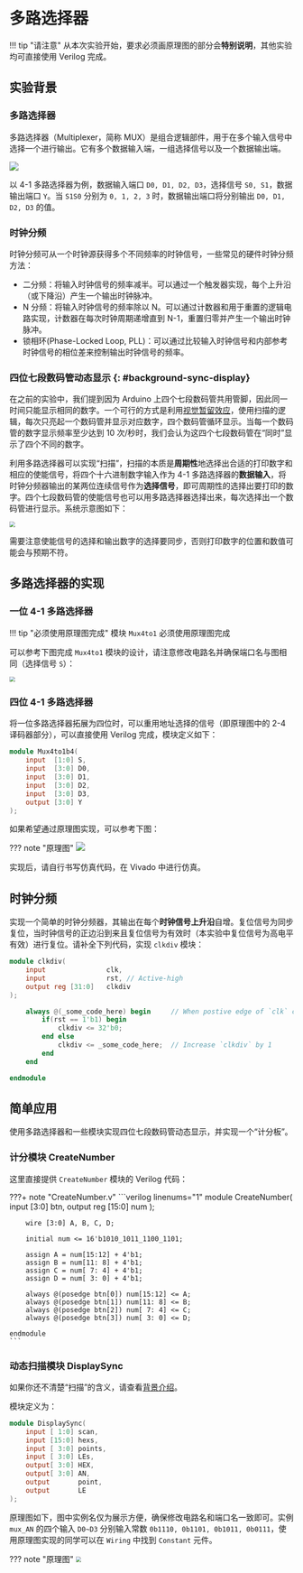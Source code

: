 # 多路选择器

!!! tip "请注意"
    从本次实验开始，要求必须画原理图的部分会**特别说明**，其他实验均可直接使用 Verilog 完成。

## 实验背景

### 多路选择器

多路选择器（Multiplexer，简称 MUX）是组合逻辑部件，用于在多个输入信号中选择一个进行输出。它有多个数据输入端，一组选择信号以及一个数据输出端。

<img src="../pic/multiplexer.png">

以 4-1 多路选择器为例，数据输入端口 `D0, D1, D2, D3`，选择信号 `S0, S1`，数据输出端口 `Y`。当 `S1S0` 分别为 `0, 1, 2, 3` 时，数据输出端口将分别输出 `D0, D1, D2, D3` 的值。

### 时钟分频

时钟分频可从一个时钟源获得多个不同频率的时钟信号，一些常见的硬件时钟分频方法：

* 二分频：将输入时钟信号的频率减半。可以通过一个触发器实现，每个上升沿（或下降沿）产生一个输出时钟脉冲。
* N 分频：将输入时钟信号的频率除以 N。可以通过计数器和用于重置的逻辑电路实现，计数器在每次时钟周期递增直到 N-1，重置归零并产生一个输出时钟脉冲。
* 锁相环(Phase-Locked Loop, PLL)：可以通过比较输入时钟信号和内部参考时钟信号的相位差来控制输出时钟信号的频率。

### 四位七段数码管动态显示 {: #background-sync-display}

在之前的实验中，我们提到因为 Arduino 上四个七段数码管共用管脚，因此同一时间只能显示相同的数字。一个可行的方式是利用[视觉暂留效应](https://zh.wikipedia.org/zh-hans/%E8%A6%96%E8%A6%BA%E6%9A%AB%E7%95%99)，使用扫描的逻辑，每次只亮起一个数码管并显示对应数字，四个数码管循环显示。当每一个数码管的数字显示频率至少达到 10 次/秒时，我们会认为这四个七段数码管在“同时”显示了四个不同的数字。

利用多路选择器可以实现“扫描”，扫描的本质是**周期性**地选择出合适的打印数字和相应的使能信号，将四个十六进制数字输入作为 4-1 多路选择器的**数据输入**，将时钟分频器输出的某两位连续信号作为**选择信号**，即可周期性的选择出要打印的数字。四个七段数码管的使能信号也可以用多路选择器选择出来，每次选择出一个数码管进行显示。系统示意图如下：

<img src="../pic/degisn_diagram_display.png" style="zoom:60%">

需要注意使能信号的选择和输出数字的选择要同步，否则打印数字的位置和数值可能会与预期不符。

## 多路选择器的实现

### 一位 4-1 多路选择器

!!! tip "必须使用原理图完成"
    模块 `Mux4to1` 必须使用原理图完成

可以参考下图完成 `Mux4to1` 模块的设计，请注意修改电路名并确保端口名与图相同（选择信号 `S`）：

<img src="../pic/circuit_mux4to1.png" style="zoom:60%">

### 四位 4-1 多路选择器

将一位多路选择器拓展为四位时，可以重用地址选择的信号（即原理图中的 2-4 译码器部分），可以直接使用 Verilog 完成，模块定义如下：

```verilog linenums="1"
module Mux4to1b4(
    input  [1:0] S,
    input  [3:0] D0,
    input  [3:0] D1,
    input  [3:0] D2,
    input  [3:0] D3,
    output [3:0] Y
);
```

如果希望通过原理图实现，可以参考下图：

??? note "原理图"
    <img src="../pic/circuit_mux4to1b4.png">

实现后，请自行书写仿真代码，在 Vivado 中进行仿真。

## 时钟分频

实现一个简单的时钟分频器，其输出在每个**时钟信号上升沿**自增。复位信号为同步复位，当时钟信号的正边沿到来且复位信号为有效时（本实验中复位信号为高电平有效）进行复位。请补全下列代码，实现 `clkdiv` 模块：

```verilog linenums="1"
module clkdiv(
    input               clk,
    input               rst, // Active-high
    output reg [31:0]   clkdiv
);

    always @(_some_code_here) begin     // When postive edge of `clk` comes
        if(rst == 1'b1) begin
            clkdiv <= 32'b0;
        end else
            clkdiv <= _some_code_here;  // Increase `clkdiv` by 1
        end
    end

endmodule
```

## 简单应用

使用多路选择器和一些模块实现四位七段数码管动态显示，并实现一个“计分板”。

### 计分模块 CreateNumber

这里直接提供 `CreateNumber` 模块的 Verilog 代码：

???+ note "CreateNumber.v"
    ```verilog linenums="1"
    module CreateNumber(
        input [3:0]         btn,
        output reg [15:0]   num
    );

        wire [3:0] A, B, C, D;

        initial num <= 16'b1010_1011_1100_1101;

        assign A = num[15:12] + 4'b1;
        assign B = num[11: 8] + 4'b1;
        assign C = num[ 7: 4] + 4'b1;
        assign D = num[ 3: 0] + 4'b1;

        always @(posedge btn[0]) num[15:12] <= A;
        always @(posedge btn[1]) num[11: 8] <= B;
        always @(posedge btn[2]) num[ 7: 4] <= C;
        always @(posedge btn[3]) num[ 3: 0] <= D;

    endmodule
    ```

### 动态扫描模块 DisplaySync

如果你还不清楚“扫描”的含义，请查看[背景介绍](#background-sync-display)。

模块定义为：

```verilog linenums="1"
module DisplaySync(
    input [ 1:0] scan,
    input [15:0] hexs,
    input [ 3:0] points,
    input [ 3:0] LEs,
    output[ 3:0] HEX,
    output[ 3:0] AN,
    output       point,
    output       LE
);
```

原理图如下，图中实例名仅为展示方便，确保修改电路名和端口名一致即可。实例 `mux_AN` 的四个输入 `D0~D3` 分别输入常数 `0b1110, 0b1101, 0b1011, 0b0111`，使用原理图实现的同学可以在 `Wiring` 中找到 `Constant` 元件。

??? note "原理图"
    <img src="../pic/circuit_dispsync.png" style="zoom:60%">

